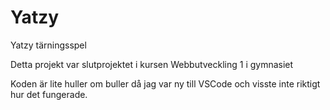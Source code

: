 # Yatzy
Yatzy tärningsspel

Detta projekt var slutprojektet i kursen Webbutveckling 1 i gymnasiet

Koden är lite huller om buller då jag var ny till VSCode och visste inte riktigt hur det fungerade.
